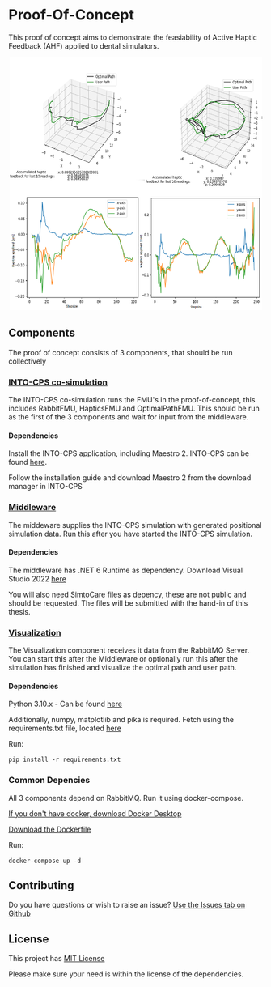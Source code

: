 # Proof-Of-Concept

This proof of concept aims to demonstrate the feasiability of Active Haptic Feedback (AHF) applied to dental simulators.

<p align="center">
<img src="https://github.com/DigitalTwin-DentalSurgery-Simulation/Proof-Of-Concept/blob/main/docs/assets/media/visualization-2-images-stacked.png" width="500" height="500">
<p/>

## Components

The proof of concept consists of 3 components, that should be run collectively

### [INTO-CPS co-simulation](src/DigitalTwin.Simulation)

The INTO-CPS co-simulation runs the FMU's in the proof-of-concept, this includes RabbitFMU, HapticsFMU and OptimalPathFMU. This should be run as the first of the 3 components and wait for input from the middleware.

#### Dependencies

Install the INTO-CPS application, including Maestro 2. INTO-CPS can be found [here](https://github.com/INTO-CPS-Association/into-cps-application/releases).

Follow the installation guide and download Maestro 2 from the download manager in INTO-CPS

### [Middleware](src/DigitalTwin.Middleware.DataInput)

The middeware supplies the INTO-CPS simulation with generated positional simulation data. Run this after you have started the INTO-CPS simulation.

#### Dependencies

The middleware has .NET 6 Runtime as dependency. Download Visual Studio 2022 [here](https://visualstudio.microsoft.com/vs/)

You will also need SimtoCare files as depency, these are not public and should be requested. The files will be submitted with the hand-in of this thesis.

### [Visualization](src/DigitalTwin.Visualization)

The Visualization component receives it data from the RabbitMQ Server. You can start this after the Middleware or optionally run this after the simulation has finished and visualize the optimal path and user path.

#### Dependencies

Python 3.10.x - Can be found [here](https://www.python.org/downloads/release/python-3109/)

Additionally, numpy, matplotlib and pika is required. Fetch using the requirements.txt file, located [here](src/DigitalTwin.Visualization)

Run:
```
pip install -r requirements.txt
```

### Common Depencies

All 3 components depend on RabbitMQ. Run it using docker-compose.

[If you don't have docker, download Docker Desktop](https://www.docker.com/products/docker-desktop/)

[Download the Dockerfile](https://raw.githubusercontent.com/INTO-CPS-Association/fmu-rabbitmq/c15e6bd1fee36d1e7d701de39a06e482d1d1887b/server/Dockerfile)

Run: 
```
docker-compose up -d
```


## Contributing

Do you have questions or wish to raise an issue? [Use the Issues tab on Github](https://github.com/DigitalTwin-DentalSurgery-Simulation/Proof-Of-Concept/issues)

## License

This project has [MIT License](LICENSE)

Please make sure your need is within the license of the dependencies.

